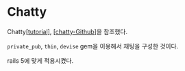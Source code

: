 # Chatty

Chatty[[tutorial]](http://josephndungu.com/tutorials/gmail-like-chat-application-in-ruby-on-rails), [[chatty-Github]](https://github.com/Joseph-N/chatty)을 참조했다.

`private_pub`, `thin`, `devise` gem을 이용해서 채팅을 구성한 것이다.

rails 5에 맞게 적용시켰다.
